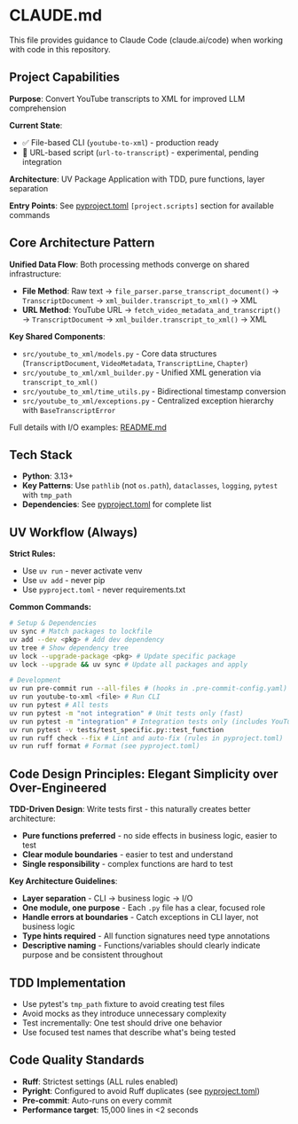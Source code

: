 # CLAUDE.md

This file provides guidance to Claude Code (claude.ai/code) when working with code in this repository.

## Project Capabilities
**Purpose**: Convert YouTube transcripts to XML for improved LLM comprehension

**Current State**:
- ✅ File-based CLI (`youtube-to-xml`) - production ready
- 🔬 URL-based script (`url-to-transcript`) - experimental, pending integration

**Architecture**: UV Package Application with TDD, pure functions, layer separation

**Entry Points**: See [pyproject.toml](pyproject.toml) `[project.scripts]` section for available commands

## Core Architecture Pattern

**Unified Data Flow**: Both processing methods converge on shared infrastructure:
- **File Method**: Raw text → `file_parser.parse_transcript_document()` → `TranscriptDocument` → `xml_builder.transcript_to_xml()` → XML
- **URL Method**: YouTube URL → `fetch_video_metadata_and_transcript()` → `TranscriptDocument` → `xml_builder.transcript_to_xml()` → XML

**Key Shared Components**:
- `src/youtube_to_xml/models.py` - Core data structures (`TranscriptDocument`, `VideoMetadata`, `TranscriptLine`, `Chapter`)
- `src/youtube_to_xml/xml_builder.py` - Unified XML generation via `transcript_to_xml()`
- `src/youtube_to_xml/time_utils.py` - Bidirectional timestamp conversion
- `src/youtube_to_xml/exceptions.py` - Centralized exception hierarchy with `BaseTranscriptError`

Full details with I/O examples: [README.md](README.md)

## Tech Stack

- **Python**: 3.13+
- **Key Patterns**: Use `pathlib` (not `os.path`), `dataclasses`, `logging`, `pytest` with `tmp_path`
- **Dependencies**: See [pyproject.toml](pyproject.toml) for complete list

## UV Workflow (Always)

**Strict Rules:**
- Use `uv run` - never activate venv
- Use `uv add` - never pip
- Use `pyproject.toml` - never requirements.txt

**Common Commands:**
```bash
# Setup & Dependencies
uv sync # Match packages to lockfile
uv add --dev <pkg> # Add dev dependency
uv tree # Show dependency tree
uv lock --upgrade-package <pkg> # Update specific package
uv lock --upgrade && uv sync # Update all packages and apply

# Development
uv run pre-commit run --all-files # (hooks in .pre-commit-config.yaml)
uv run youtube-to-xml <file> # Run CLI
uv run pytest # All tests
uv run pytest -m "not integration" # Unit tests only (fast)
uv run pytest -m "integration" # Integration tests only (includes YouTube URLs)
uv run pytest -v tests/test_specific.py::test_function
uv run ruff check --fix # Lint and auto-fix (rules in pyproject.toml)
uv run ruff format # Format (see pyproject.toml)
```

## Code Design Principles: Elegant Simplicity over Over-Engineered

**TDD-Driven Design**: Write tests first - this naturally creates better architecture:
- **Pure functions preferred** - no side effects in business logic, easier to test
- **Clear module boundaries** - easier to test and understand
- **Single responsibility** - complex functions are hard to test

**Key Architecture Guidelines**:
- **Layer separation** - CLI → business logic → I/O
- **One module, one purpose** - Each `.py` file has a clear, focused role
- **Handle errors at boundaries** - Catch exceptions in CLI layer, not business logic
- **Type hints required** - All function signatures need type annotations
- **Descriptive naming** - Functions/variables should clearly indicate purpose and be consistent throughout

## TDD Implementation

- Use pytest's `tmp_path` fixture to avoid creating test files
- Avoid mocks as they introduce unnecessary complexity
- Test incrementally: One test should drive one behavior
- Use focused test names that describe what's being tested

## Code Quality Standards

- **Ruff**: Strictest settings (ALL rules enabled)
- **Pyright**: Configured to avoid Ruff duplicates (see [pyproject.toml](pyproject.toml))
- **Pre-commit**: Auto-runs on every commit
- **Performance target**: 15,000 lines in <2 seconds